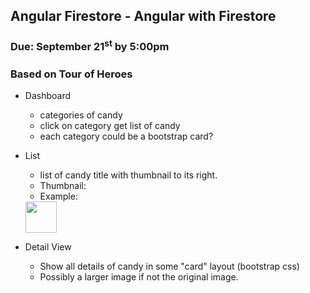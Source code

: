 ## Angular Firestore - Angular with Firestore
### Due: September 21<sup>st</sup> by 5:00pm


### Based on Tour of Heroes

- Dashboard
  - categories of candy
  - click on category get list of candy
  - each category could be a bootstrap card?

- List
  - list of candy title with thumbnail to its right.
  - Thumbnail:
  - Example:
  <img src="https://media.candystore.com/catalog/product/cache/1/small_image/200x/9df78eab33525d08d6e5fb8d27136e95/s/u/sugar-free-chick-o-stick-nuggets-5lb_1.jpg" width="50">
  
- Detail View
   - Show all details of candy in some "card" layout (bootstrap css)
   - Possibly a larger image if not the original image.
